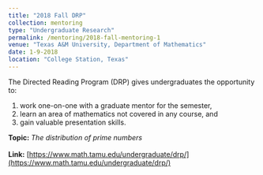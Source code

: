 ```yaml
---
title: "2018 Fall DRP"
collection: mentoring
type: "Undergraduate Research"
permalink: /mentoring/2018-fall-mentoring-1
venue: "Texas A&M University, Department of Mathematics"
date: 1-9-2018
location: "College Station, Texas"
---
```


The Directed Reading Program (DRP) gives undergraduates the opportunity to:<br>
1. work one-on-one with a graduate mentor for the semester, <br>
2. learn an area of mathematics not covered in any course, and <br>
3. gain valuable presentation skills. <br>

**Topic:** *The distribution of prime numbers* <br><br>
**Link:** [https://www.math.tamu.edu/undergraduate/drp/](https://www.math.tamu.edu/undergraduate/drp/)

<!--
Heading 1
======

Heading 2
======

Heading 3
======
-->

